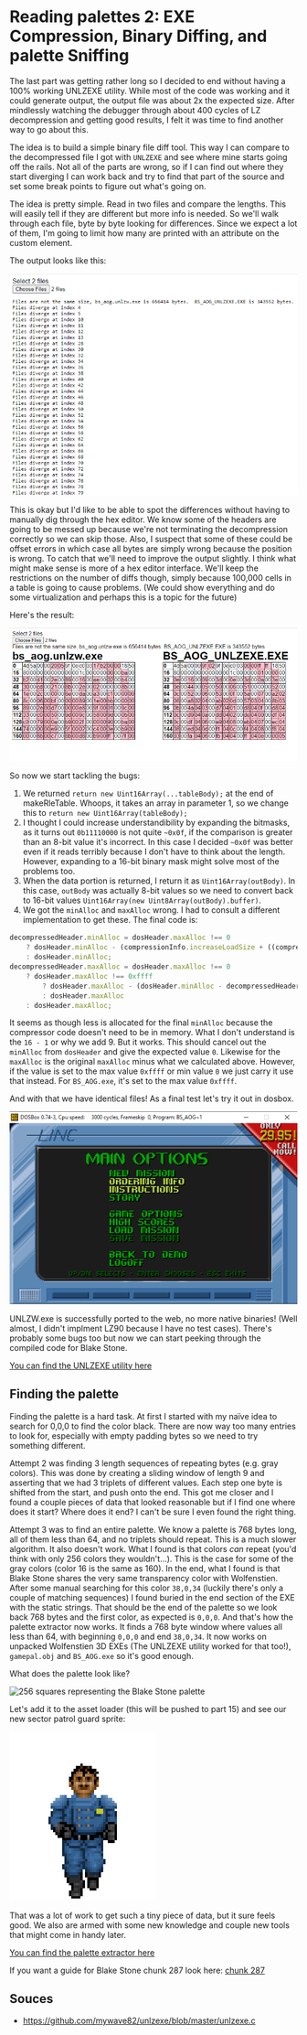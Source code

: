 Reading palettes 2: EXE Compression, Binary Diffing, and palette Sniffing
=======================================================================

The last part was getting rather long so I decided to end without having a 100% working UNLZEXE utility.  While most of the code was working and it could generate output, the output file was about 2x the expected size.  After mindlessly watching the debugger through about 400 cycles of LZ decompression and getting good results, I felt it was time to find another way to go about this.

The idea is to build a simple binary file diff tool.  This way I can compare to the decompressed file I got with `UNLZEXE` and see where mine starts going off the rails.  Not all of the parts are wrong, so if I can find out where they start diverging I can work back and try to find that part of the source and set some break points to figure out what's going on.

The idea is pretty simple.  Read in two files and compare the lengths.  This will easily tell if they are different but more info is needed.  So we'll walk through each file, byte by byte looking for differences.  Since we expect a lot of them, I'm going to limit how many are printed with an attribute on the custom element.

The output looks like this:

![A textual diff of the 2 exe files](images/chapter14/simple-diff.png)

This is okay but I'd like to be able to spot the differences without having to manually dig through the hex editor.  We know some of the headers are going to be messed up because we're not terminating the decompression correctly so we can skip those.  Also, I suspect that some of these could be offset errors in which case all bytes are simply wrong because the position is wrong.  To catch that we'll need to improve the output slightly.  I think what might make sense is more of a hex editor interface.  We'll keep the restrictions on the number of diffs though, simply because 100,000 cells in a table is going to cause problems. (We could show everything and do some virtualization and perhaps this is a topic for the future)

Here's the result:

![A visual table-based diff of the 2 exe files](images/chapter14/better-diff.png)

So now we start tackling the bugs:

1) We returned `return new Uint16Array(...tableBody);` at the end of makeRleTable.  Whoops, it takes an array in parameter 1, so we change this to `return new Uint16Array(tableBody);`
2) I thought I could increase understandibility by expanding the bitmasks, as it turns out `0b11110000` is not quite `~0x0f`, if the comparison is greater than an 8-bit value it's incorrect.  In this case I decided `~0x0f` was better even if it reads terribly because I don't have to think about the length.  However, expanding to a 16-bit binary mask might solve most of the problems too.
3) When the data portion is returned, I return it as  `Uint16Array(outBody)`.  In this case, `outBody` was actually 8-bit values so we need to convert back to 16-bit values `Uint16Array(new Uint8Array(outBody).buffer)`.
4) We got the `minAlloc` and `maxAlloc` wrong.  I had to consult a different implementation to get these.  The final code is:
```js
decompressedHeader.minAlloc = dosHeader.maxAlloc !== 0
	? dosHeader.minAlloc - (compressionInfo.increaseLoadSize + ((compressionInfo.sizeOfDecompressor + 16 -1) >> 4) + 9)
	: dosHeader.minAlloc;
decompressedHeader.maxAlloc = dosHeader.maxAlloc !== 0
	? dosHeader.maxAlloc !== 0xffff 
		? dosHeader.maxAlloc - (dosHeader.minAlloc - decompressedHeader.minAlloc)
		: dosHeader.maxAlloc
	: dosHeader.maxAlloc;
```  
It seems as though less is allocated for the final `minAlloc` because the compressor code doesn't need to be in memory.  What I don't understand is the `16 - 1` or why we add 9.  But it works.  This should cancel out the `minAlloc` from `dosHeader` and give the expected value `0`.
Likewise for the `maxAlloc` is the original `maxAlloc` minus what we calculated above.  However, if the value is set to the max value `0xffff` or min value `0` we just carry it use that instead.  For `BS_AOG.exe`, it's set to the max value `0xffff`.

And with that we have identical files!  As a final test let's try it out in dosbox.

![Blake Stone Menu screen in a DOSBOX window](images/chapter14/aog-boot.png)

UNLZW.exe is successfully ported to the web, no more native binaries! (Well almost, I didn't implment LZ90 because I have no test cases).  There's probably some bugs too but now we can start peeking through the compiled code for Blake Stone.

[You can find the UNLZEXE utility here](./tools/unlzexe.html)

Finding the palette
------------------

Finding the palette is a hard task.  At first I started with my naïve idea to search for 0,0,0 to find the color black.  There are now way too many entries to look for, especially with empty padding bytes so we need to try something different.

Attempt 2 was finding 3 length sequences of repeating bytes (e.g. gray colors).  This was done by creating a sliding window of length 9 and asserting that we had 3 triplets of different values.  Each step one byte is shifted from the start, and push onto the end.   This got me closer and I found a couple pieces of data that looked reasonable but if I find one where does it start? Where does it end?  I can't be sure I even found the right thing.  

Attempt 3 was to find an entire palette.  We know a palette is 768 bytes long, all of them less than 64, and no triplets should repeat.  This is a much slower algorithm.  It also doesn't work.  What I found is that colors *can* repeat (you'd think with only 256 colors they wouldn't...).  This is the case for some of the gray colors (color 16 is the same as 160).  In the end, what I found is that Blake Stone shares the very same transparency color with Wolfenstien.  After some manual searching for this color `38,0,34` (luckily there's only a couple of matching sequences) I found buried in the end section of the EXE with the static strings. That should be the end of the palette so we look back 768 bytes and the first color, as expected is `0,0,0`.  And that's how the palette extractor now works.  It finds a 768 byte window where values all less than 64, with beginning `0,0,0` and end `38,0,34`.  It now works on unpacked Wolfenstien 3D EXEs (The UNLZEXE utility worked for that too!), `gamepal.obj` and `BS_AOG.exe` so it's good enough.

What does the palette look like?

![256 squares representing the Blake Stone palette](images/chapter14/blake-palette.png)

Let's add it to the asset loader (this will be pushed to part 15) and see our new sector patrol guard sprite:

![Blake Stone sector patrol sprite](images/chapter14/blake-sector-patrol.png)

That was a lot of work to get such a tiny piece of data, but it sure feels good.  We also are armed with some new knowledge and couple new tools that might come in handy later.

[You can find the palette extractor here](./tools/palette-extractor.html)

If you want a guide for Blake Stone chunk 287 look here: [chunk 287](./visual-aids/blake-chunk-287.html)

Souces
------
- https://github.com/mywave82/unlzexe/blob/master/unlzexe.c